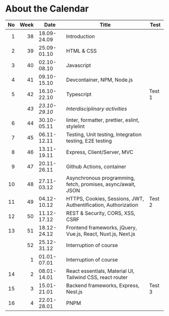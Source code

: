 # About the Calendar

| No  | Week | Date          | Title                                                          | Test         |
|----:|-----:|---------------|----------------------------------------------------------------|--------------|
| 1   | 38   | 18.09-24.09   | Introduction                                                   |              |
| 2   | 39   | 25.09-01.10   | HTML & CSS                                                     |              |
| 3   | 40   | 02.10-08.10   | Javascript                                                     |              |
| 4   | 41   | 09.10-15.10   | Devcontainer, NPM, Node.js                                     |              |
| 5   | 42   | 16.10-22.10   | Typescript                                                     | Test 1       |
|     | _43_ | _23.10-29.10_ | _Interdisciplinary activities_                                 |              |
| 6   | 44   | 30.10-05.11   | linter, formatter, prettier, eslint, stylelint                 |              |
| 7   | 45   | 06.11-12.11   | Testing, Unit testing, Integration testing, E2E testing        |              |
| 8   | 46   | 13.11-19.11   | Express, Client/Server, MVC                                    |              |
| 9   | 47   | 20.11-26.11   | Github Actions, container                                      |              |
| 10  | 48   | 27.11-03.12   | Asynchronous programming, fetch, promises, async/await, JSON   |              |
| 11  | 49   | 04.12-10.12   | HTTPS, Cookies, Sessions, JWT, Authentification, Authorization | Test 2       |
| 12  | 50   | 11.12-17.12   | REST & Security, CORS, XSS, CSRF                               |              |
| 13  | 51   | 18.12-24.12   | Frontend frameworks, jQuery, Vue.js, React, Nuxt.js, Next.js   |              |
|     | 52   | 25.12-31.12   | Interruption of course                                         |              |
|     | 1    | 01.01-07.01   | Interruption of course                                         |              |
| 14  | 2    | 08.01-14.01   | React essentials, Material UI, Tailwind CSS, react router      |              |
| 15  | 3    | 15.01-21.01   | Backend frameworks, Express, Nest.js                           | Test 3       |
| 16  | 4    | 22.01-28.01   | PNPM                                                           |              |
